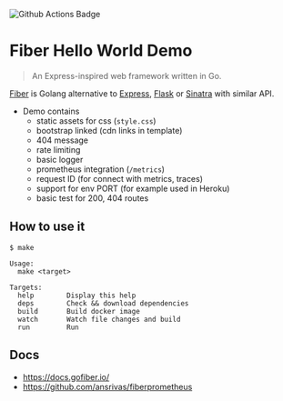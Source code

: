 ![Github Actions Badge](https://github.com/abtris/fiber-demo/workflows/Go/badge.svg)

# Fiber Hello World Demo

> An Express-inspired web framework written in Go.

[Fiber](https://gofiber.io/) is Golang alternative to [Express](https://expressjs.com/), [Flask](https://flask.palletsprojects.com/) or [Sinatra](http://sinatrarb.com/) with similar API.

- Demo contains
  - static assets for css (`style.css`)
  - bootstrap linked (cdn links in template)
  - 404 message
  - rate limiting
  - basic logger
  - prometheus integration (`/metrics`)
  - request ID (for connect with metrics, traces)
  - support for env PORT (for example used in Heroku)
  - basic test for 200, 404 routes

## How to use it

```
$ make

Usage:
  make <target>

Targets:
  help        Display this help
  deps        Check && download dependencies
  build       Build docker image
  watch       Watch file changes and build
  run         Run
```

## Docs

- https://docs.gofiber.io/
- https://github.com/ansrivas/fiberprometheus


